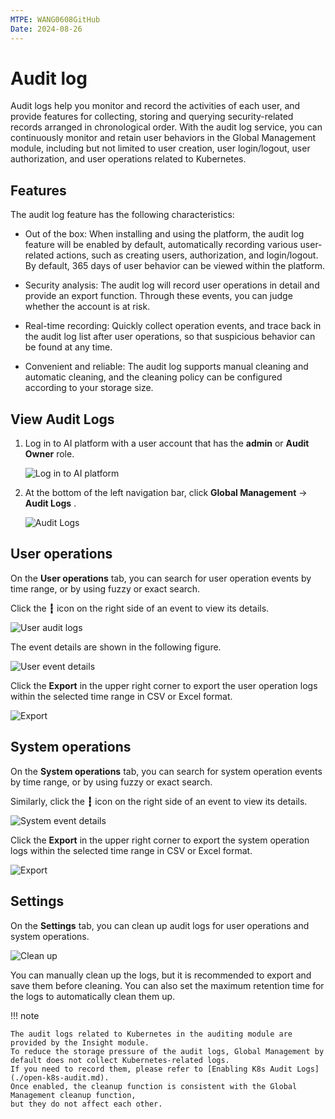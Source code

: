 ```yaml
---
MTPE: WANG0608GitHub
Date: 2024-08-26
---
```


# Audit log

Audit logs help you monitor and record the activities of each user, and provide features for
collecting, storing and querying security-related records arranged in chronological order. With the
audit log service, you can continuously monitor and retain user behaviors in the Global Management
module, including but not limited to user creation, user login/logout, user authorization, and user
operations related to Kubernetes.

## Features

The audit log feature has the following characteristics:

- Out of the box: When installing and using the platform, the audit log feature will be enabled
  by default, automatically recording various user-related actions, such as creating users, authorization,
  and login/logout. By default, 365 days of user behavior can be viewed within the platform.

- Security analysis: The audit log will record user operations in detail and provide an export function.
  Through these events, you can judge whether the account is at risk.

- Real-time recording: Quickly collect operation events, and trace back in the audit log list after user operations, so that suspicious behavior can be found at any time.

- Convenient and reliable: The audit log supports manual cleaning and automatic cleaning, and the cleaning policy can be configured according to your storage size.

## View Audit Logs

1. Log in to AI platform with a user account that has the __admin__ or __Audit Owner__ role.

    ![Log in to AI platform](https://docs.daocloud.io/daocloud-docs-images/docs/en/docs/ghippo/images/lang00.png)

2. At the bottom of the left navigation bar, click __Global Management__ -> __Audit Logs__ .

    ![Audit Logs](https://docs.daocloud.io/daocloud-docs-images/docs/en/docs/ghippo/images/audit01.png)

## User operations

On the __User operations__ tab, you can search for user operation events by time range, or by using fuzzy or exact search.

Click the __┇__ icon on the right side of an event to view its details.

![User audit logs](https://docs.daocloud.io/daocloud-docs-images/docs/en/docs/ghippo/images/audit02.png)

The event details are shown in the following figure.

![User event details](https://docs.daocloud.io/daocloud-docs-images/docs/en/docs/ghippo/images/audit03.png)

Click the __Export__ in the upper right corner to export the user operation logs within the selected time range in CSV or Excel format.

![Export](https://docs.daocloud.io/daocloud-docs-images/docs/en/docs/ghippo/images/audit04.png)

## System operations

On the __System operations__ tab, you can search for system operation events by time range, or by using fuzzy or exact search.

Similarly, click the __┇__ icon on the right side of an event to view its details.

![System event details](https://docs.daocloud.io/daocloud-docs-images/docs/en/docs/ghippo/images/audit05.png)

Click the __Export__ in the upper right corner to export the system operation logs within the selected time range in CSV or Excel format.

![Export](https://docs.daocloud.io/daocloud-docs-images/docs/en/docs/ghippo/images/audit06.png)

## Settings

On the __Settings__ tab, you can clean up audit logs for user operations and system operations.

![Clean up](https://docs.daocloud.io/daocloud-docs-images/docs/en/docs/ghippo/images/audit07.png)

You can manually clean up the logs, but it is recommended to export and save them before cleaning. You can also set the maximum retention time for the logs to automatically clean them up.

!!! note

    The audit logs related to Kubernetes in the auditing module are provided by the Insight module.
    To reduce the storage pressure of the audit logs, Global Management by default does not collect Kubernetes-related logs.
    If you need to record them, please refer to [Enabling K8s Audit Logs](./open-k8s-audit.md).
    Once enabled, the cleanup function is consistent with the Global Management cleanup function,
    but they do not affect each other.

